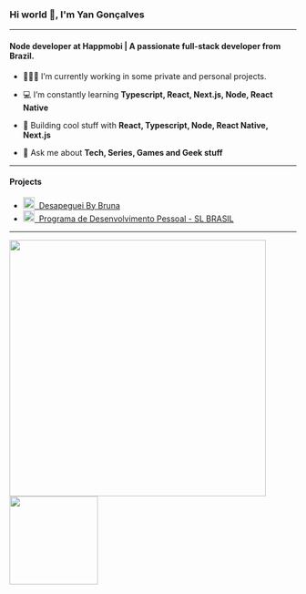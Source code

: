 ### Hi world 👋, I'm Yan Gonçalves

<hr/>

#### Node developer at Happmobi | A passionate full-stack developer from Brazil.

- 👨🏻‍💻 I’m currently working in some private and personal projects.

- 💻 I’m constantly learning **Typescript, React, Next.js, Node, React Native**

- 💜 Building cool stuff with **React, Typescript, Node, React Native, Next.js**

- 💬 Ask me about **Tech, Series, Games and Geek stuff**
<hr/>

#### Projects

<ul>
  <li>
  <a href="https://github.com/fgyan94/desapeguei-fila-client" target="_blank">
    <img src="https://s3-sa-east-1.amazonaws.com/bossabox-uploads/61d37f3cd7621f000e6b1aea/81541570-a8ae-11ec-ab9a-a5e3297b44e8" width=20 /> &nbsp;Desapeguei By  Bruna</a>
  </li>
  <li>
    <a href="https://github.com/fgyan94/pdi-client" target="_blank"><img src="https://raw.githubusercontent.com/fgyan94/pdi-client/e9c26aa86443fb942fbfc521ce248a7fad20a053/public/img/logo.svg" width=20> &nbsp;Programa de Desenvolvimento Pessoal - SL BRASIL</img></a>
  </li>
</ul>
<hr/>

<a href="https://github.com/fgyan94/github-readme-stats">
  <img width=450 src="https://github-readme-stats.vercel.app/api?username=fgyan94&show_icons=true&theme=omni&title_color=fe428e&bg_color=141321&hide=contribs" />
  <img height=155 src="https://github-readme-stats.vercel.app/api/top-langs/?username=fgyan94&theme=omni&title_color=fe428e&bg_color=141321&hide=Shell&langs_count=4&layout=compact&card_width=280" />
</a>

